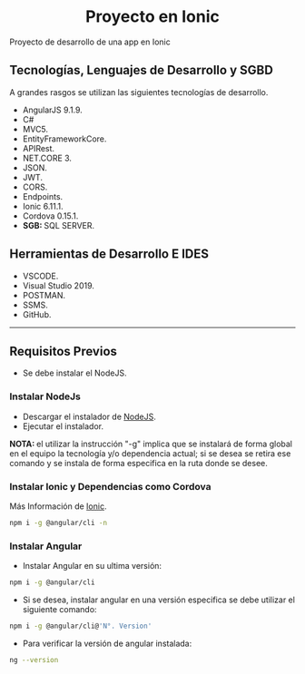 <p>
    <h1 align="center"> Proyecto en Ionic </h1>
</p>

Proyecto de desarrollo de una app en Ionic

## Tecnologías, Lenguajes de Desarrollo y SGBD

A grandes rasgos se utilizan las siguientes tecnologías de desarrollo.

- AngularJS 9.1.9.
- C#
- MVC5.
- EntityFrameworkCore.
- APIRest.
- NET.CORE 3.
- JSON.
- JWT.
- CORS.
- Endpoints.
- Ionic 6.11.1.
- Cordova 0.15.1.
- <b> SGB: </b> SQL SERVER.

## Herramientas de Desarrollo E IDES

- VSCODE.
- Visual Studio 2019.
- POSTMAN.
- SSMS.
- GitHub.

<hr>

## Requisitos Previos

* Se debe instalar el NodeJS.

### Instalar NodeJs

* Descargar el instalador de [NodeJS](https://nodejs.org/es/).
* Ejecutar el instalador.

<b> NOTA: </b> el utilizar la instrucción "-g" implica que se instalará de forma global en el equipo la tecnología y/o dependencia actual; si se desea se retira ese comando y se instala de forma especifica en la ruta donde se desee.

### Instalar Ionic y Dependencias como Cordova

Más Información de [Ionic](https://ionicframework.com/docs/).

```bash
npm i -g @angular/cli -n
```

### Instalar Angular

* Instalar Angular en su ultima versión:
```bash
npm i -g @angular/cli
```

* Si se desea, instalar angular en una versión especifica se debe utilizar el siguiente comando:
```bash
npm i -g @angular/cli@'N°. Version'
```

* Para verificar la versión de angular instalada:

```bash
ng --version
```



